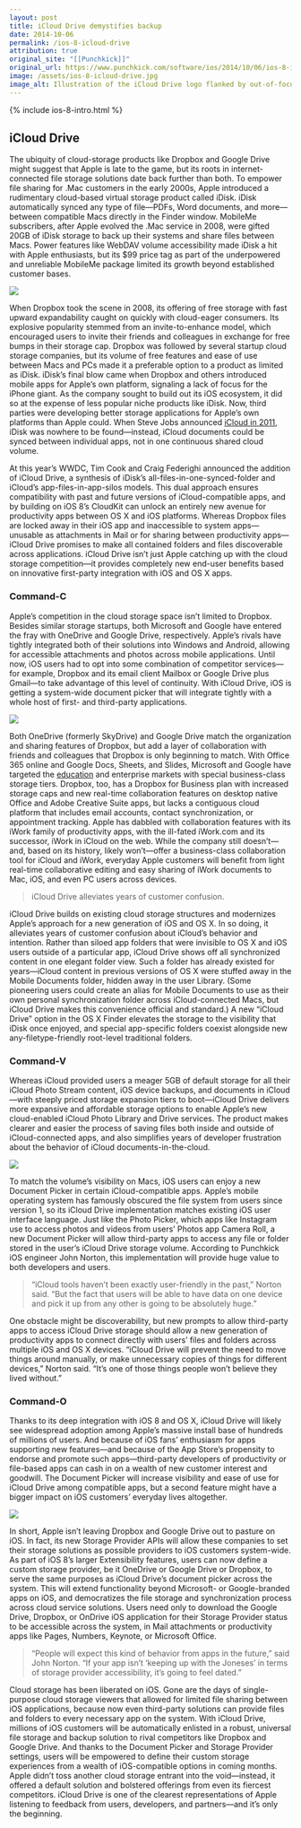 ```yaml
---
layout: post
title: iCloud Drive demystifies backup
date: 2014-10-06
permalink: /ios-8-icloud-drive
attribution: true
original_site: "[[Punchkick]]"
original_url: https://www.punchkick.com/software/ios/2014/10/06/ios-8-in-context-icloud-drive-demystifies-backup
image: /assets/ios-8-icloud-drive.jpg
image_alt: Illustration of the iCloud Drive logo flanked by out-of-focus iPhone screenshots, tiled at an isometric angle.
---
```

{% include ios-8-intro.html %}

## iCloud Drive

The ubiquity of cloud-storage products like Dropbox and Google Drive might suggest that Apple is late to the game, but its roots in internet-connected file storage solutions date back further than both. To empower file sharing for .Mac customers in the early 2000s, Apple introduced a rudimentary cloud-based virtual storage product called iDisk. iDisk automatically synced any type of file—PDFs, Word documents, and more—between compatible Macs directly in the Finder window. MobileMe subscribers, after Apple evolved the .Mac service in 2008, were gifted 20GB of iDisk storage to back up their systems and share files between Macs. Power features like WebDAV volume accessibility made iDisk a hit with Apple enthusiasts, but its $99 price tag as part of the underpowered and unreliable MobileMe package limited its growth beyond established customer bases.

![](/assets/icloud-drive-ios-devices.png)

When Dropbox took the scene in 2008, its offering of free storage with fast upward expandability caught on quickly with cloud-eager consumers. Its explosive popularity stemmed from an invite-to-enhance model, which encouraged users to invite their friends and colleagues in exchange for free bumps in their storage cap. Dropbox was followed by several startup cloud storage companies, but its volume of free features and ease of use between Macs and PCs made it a preferable option to a product as limited as iDisk. iDisk’s final blow came when Dropbox and others introduced mobile apps for Apple’s own platform, signaling a lack of focus for the iPhone giant. As the company sought to build out its iOS ecosystem, it did so at the expense of less popular niche products like iDisk. Now, third parties were developing better storage applications for Apple’s own platforms than Apple could. When Steve Jobs announced [iCloud in 2011](/ios-8-cloudkit), iDisk was nowhere to be found—instead, iCloud documents could be synced between individual apps, not in one continuous shared cloud volume.

At this year’s WWDC, Tim Cook and Craig Federighi announced the addition of iCloud Drive, a synthesis of iDisk’s all-files-in-one-synced-folder and iCloud’s app-files-in-app-silos models. This dual approach ensures compatibility with past and future versions of iCloud-compatible apps, and by building on iOS 8’s CloudKit can unlock an entirely new avenue for productivity apps between OS X and iOS platforms. Whereas Dropbox files are locked away in their iOS app and inaccessible to system apps—unusable as attachments in Mail or for sharing between productivity apps—iCloud Drive promises to make all contained folders and files discoverable across applications. iCloud Drive isn’t just Apple catching up with the cloud storage competition—it provides completely new end-user benefits based on innovative first-party integration with iOS and OS X apps. 

### Command-C

Apple’s competition in the cloud storage space isn’t limited to Dropbox. Besides similar storage startups, both Microsoft and Google have entered the fray with OneDrive and Google Drive, respectively. Apple’s rivals have tightly integrated both of their solutions into Windows and Android, allowing for accessible attachments and photos across mobile applications. Until now, iOS users had to opt into some combination of competitor services—for example, Dropbox and its email client Mailbox or Google Drive plus Gmail—to take advantage of this level of continuity. With iCloud Drive, iOS is getting a system-wide document picker that will integrate tightly with a whole host of first- and third-party applications.

![](/assets/iwork-in-icloud.png)

Both OneDrive (formerly SkyDrive) and Google Drive match the organization and sharing features of Dropbox, but add a layer of collaboration with friends and colleagues that Dropbox is only beginning to match. With Office 365 online and Google Docs, Sheets, and Slides, Microsoft and Google have targeted the [education](https://www.punchkick.com/blog/2014/09/22/learn-2-0-how-the-classroom-of-the-future-empowers-teachers-and-students) and enterprise markets with special business-class storage tiers. Dropbox, too, has a Dropbox for Business plan with increased storage caps and new real-time collaboration features on desktop native Office and Adobe Creative Suite apps, but lacks a contiguous cloud platform that includes email accounts, contact synchronization, or appointment tracking. Apple has dabbled with collaboration features with its iWork family of productivity apps, with the ill-fated iWork.com and its successor, iWork in iCloud on the web. While the company still doesn’t—and, based on its history, likely won’t—offer a business-class collaboration tool for iCloud and iWork, everyday Apple customers will benefit from light real-time collaborative editing and easy sharing of iWork documents to Mac, iOS, and even PC users across devices.

> iCloud Drive alleviates years of customer confusion.

iCloud Drive builds on existing cloud storage structures and modernizes Apple’s approach for a new generation of iOS and OS X. In so doing, it alleviates years of customer confusion about iCloud’s behavior and intention. Rather than siloed app folders that were invisible to OS X and iOS users outside of a particular app, iCloud Drive shows off all synchronized content in one elegant folder view. Such a folder has already existed for years—iCloud content in previous versions of OS X were stuffed away in the Mobile Documents folder, hidden away in the user Library. (Some pioneering users could create an alias for Mobile Documents to use as their own personal synchronization folder across iCloud-connected Macs, but iCloud Drive makes this convenience official and standard.) A new “iCloud Drive” option in the OS X Finder elevates the storage to the visibility that iDisk once enjoyed, and special app-specific folders coexist alongside new any-filetype-friendly root-level traditional folders. 

### Command-V

Whereas iCloud provided users a meager 5GB of default storage for all their iCloud Photo Stream content, iOS device backups, and documents in iCloud—with steeply priced storage expansion tiers to boot—iCloud Drive delivers more expansive and affordable storage options to enable Apple’s new cloud-enabled iCloud Photo Library and Drive services. The product makes clearer and easier the process of saving files both inside and outside of iCloud-connected apps, and also simplifies years of developer frustration about the behavior of iCloud documents-in-the-cloud.

![](/assets/icloud-drive-finder.jpeg)

To match the volume’s visibility on Macs, iOS users can enjoy a new Document Picker in certain iCloud-compatible apps. Apple’s mobile operating system has famously obscured the file system from users since version 1, so its iCloud Drive implementation matches existing iOS user interface language. Just like the Photo Picker, which apps like Instagram use to access photos and videos from users’ Photos app Camera Roll, a new Document Picker will allow third-party apps to access any file or folder stored in the user’s iCloud Drive storage volume. According to Punchkick iOS engineer John Norton, this implementation will provide huge value to both developers and users.

> “iCloud tools haven’t been exactly user-friendly in the past,” Norton said. “But the fact that users will be able to have data on one device and pick it up from any other is going to be absolutely huge.”

One obstacle might be discoverability, but new prompts to allow third-party apps to access iCloud Drive storage should allow a new generation of productivity apps to connect directly with users’ files and folders across multiple iOS and OS X devices. “iCloud Drive will prevent the need to move things around manually, or make unnecessary copies of things for different devices,” Norton said. “It’s one of those things people won’t believe they lived without.”

### Command-O

Thanks to its deep integration with iOS 8 and OS X, iCloud Drive will likely see widespread adoption among Apple’s massive install base of hundreds of millions of users. And because of iOS fans’ enthusiasm for apps supporting new features—and because of the App Store’s propensity to endorse and promote such apps—third-party developers of productivity or file-based apps can cash in on a wealth of new customer interest and goodwill. The Document Picker will increase visibility and ease of use for iCloud Drive among compatible apps, but a second feature might have a bigger impact on iOS customers’ everyday lives altogether.

![](/assets/cloudkit-icloud-drive.png)

In short, Apple isn’t leaving Dropbox and Google Drive out to pasture on iOS. In fact, its new Storage Provider APIs will allow these companies to set their storage solutions as possible providers to iOS customers system-wide. As part of iOS 8’s larger Extensibility features, users can now define a custom storage provider, be it OneDrive or Google Drive or Dropbox, to serve the same purposes as iCloud Drive’s document picker across the system. This will extend functionality beyond Microsoft- or Google-branded apps on iOS, and democratizes the file storage and synchronization process across cloud service solutions. Users need only to download the Google Drive, Dropbox, or OnDrive iOS application for their Storage Provider status to be accessible across the system, in Mail attachments or productivity apps like Pages, Numbers, Keynote, or Microsoft Office.

> “People will expect this kind of behavior from apps in the future,” said John Norton. “If your app isn’t ‘keeping up with the Joneses’ in terms of storage provider accessibility, it’s going to feel dated.”

Cloud storage has been liberated on iOS. Gone are the days of single-purpose cloud storage viewers that allowed for limited file sharing between iOS applications, because now even third-party solutions can provide files and folders to every necessary app on the system. With iCloud Drive, millions of iOS customers will be automatically enlisted in a robust, universal file storage and backup solution to rival competitors like Dropbox and Google Drive. And thanks to the Document Picker and Storage Provider settings, users will be empowered to define their custom storage experiences from a wealth of iOS-compatible options in coming months. Apple didn’t toss another cloud storage entrant into the void—instead, it offered a default solution and bolstered offerings from even its fiercest competitors. iCloud Drive is one of the clearest representations of Apple listening to feedback from users, developers, and partners—and it’s only the beginning.